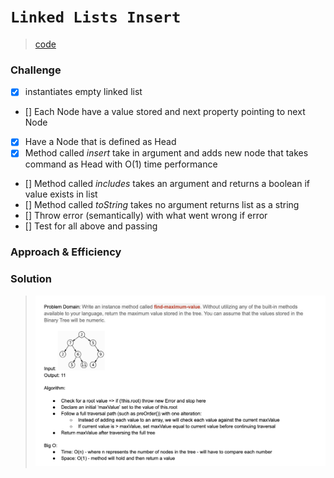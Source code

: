 # `Linked Lists Insert`
> [code](find-max-value.test.js)
### Challenge
- [x] instantiates empty linked list
- [] Each Node have a value stored and next property pointing to next Node 
- [x] Have a Node that is defined as Head
- [x] Method called *insert* take in argument and adds new node that takes command as Head with O(1) time performance
- [] Method called *includes* takes an argument and returns a boolean if value exists in list
- [] Method called *toString* takes no argument returns list as a string
- [] Throw error (semantically) with what went wrong if error
- [] Test for all above and passing

### Approach & Efficiency

### Solution
> ![White board](../../whiteboards/find-max-value.png)